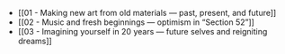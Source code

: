 - [[01 - Making new art from old materials — past, present, and future]]
- [[02 - Music and fresh beginnings — optimism in “Section 52”]]
- [[03 - Imagining yourself in 20 years — future selves and reigniting dreams]]
